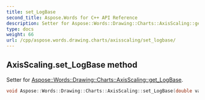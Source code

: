 ```yaml
---
title: set_LogBase
second_title: Aspose.Words for C++ API Reference
description: Setter for Aspose::Words::Drawing::Charts::AxisScaling::get_LogBase. 
type: docs
weight: 66
url: /cpp/aspose.words.drawing.charts/axisscaling/set_logbase/
---
```

## AxisScaling.set_LogBase method


Setter for [Aspose::Words::Drawing::Charts::AxisScaling::get_LogBase](../get_logbase/).

```cpp
void Aspose::Words::Drawing::Charts::AxisScaling::set_LogBase(double value)
```

